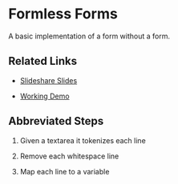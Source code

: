 Formless Forms
==============

A basic implementation of a form without a form.


Related Links
-------------

* [Slideshare Slides](http://www.slideshare.net/danielleswank/forms-a-ux-manifesto)

* [Working Demo](http://freeflow.github.com/formless-forms/)


Abbreviated Steps
-----------------

1) Given a textarea it tokenizes each line

2) Remove each whitespace line

3) Map each line to a variable
